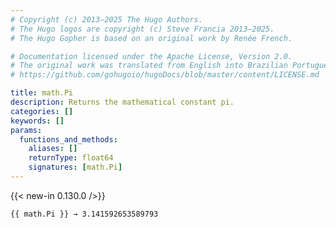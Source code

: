 ```yaml
---
# Copyright (c) 2013–2025 The Hugo Authors.
# The Hugo logos are copyright (c) Steve Francia 2013–2025.
# The Hugo Gopher is based on an original work by Renée French.

# Documentation licensed under the Apache License, Version 2.0.
# The original work was translated from English into Brazilian Portuguese.
# https://github.com/gohugoio/hugoDocs/blob/master/content/LICENSE.md

title: math.Pi
description: Returns the mathematical constant pi.
categories: []
keywords: []
params:
  functions_and_methods:
    aliases: []
    returnType: float64
    signatures: [math.Pi]
---
```


{{< new-in 0.130.0 />}}

```go-html-template
{{ math.Pi }} → 3.141592653589793
```
